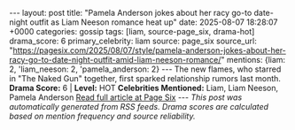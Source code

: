 --- layout: post title: "Pamela Anderson jokes about her racy go-to date-night outfit as Liam Neeson romance heat up" date: 2025-08-07 18:28:07 +0000 categories: gossip tags: [liam, source-page_six, drama-hot] drama_score: 6 primary_celebrity: liam source: page_six source_url: "https://pagesix.com/2025/08/07/style/pamela-anderson-jokes-about-her-racy-go-to-date-night-outfit-amid-liam-neeson-romance/" mentions: {liam: 2, 'liam_neeson: 2, 'pamela_anderson: 2} --- The new flames, who starred in "The Naked Gun" together, first sparked relationship rumors last month. **Drama Score:** 6 | **Level:** HOT **Celebrities Mentioned:** Liam, Liam Neeson, Pamela Anderson [Read full article at Page Six](https://pagesix.com/2025/08/07/style/pamela-anderson-jokes-about-her-racy-go-to-date-night-outfit-amid-liam-neeson-romance/) --- *This post was automatically generated from RSS feeds. Drama scores are calculated based on mention frequency and source reliability.*
